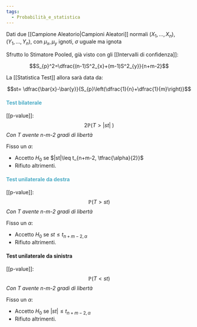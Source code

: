 ```yaml
---
tags:
  - Probabilità_e_statistica
---
```

Dati due [[Campione Aleatorio|Campioni Aleatori]] normali $(X_{1},\dots,X_{n}),(Y_{1},\dots,Y_{n})$, con $\mu_{x},\mu_{y}$ ignoti, $\sigma$ uguale ma ignota

Sfrutto lo Stimatore Pooled, già visto con gli [[Intervalli di confidenza]]:

$$S_{p}^2=\dfrac{(n-1)S^2_{x}+(m-1)S^2_{y}}{n+m-2}$$

La [[Statistica Test]] allora sarà data da:

$$st= \dfrac{\bar{x}-\bar{y}}{S_{p}\left(\dfrac{1}{n}+\dfrac{1}{m}\right)}$$

#### <font color="#4bacc6">Test bilaterale</font>

[[p-value]]:
$$2\mathbb{P}(T>|st|\ )$$ *Con T avente n-m-2 gradi di libertà*

Fisso un $\alpha$:
- Accetto $H_{0}$ se $|st|\leq t_{n+m-2, \tfrac{\alpha}{2}}$
- Rifiuto altrimenti.

#### <font color="#4bacc6">Test unilaterale da destra</font>

[[p-value]]:
$$\mathbb{P}(T>st )$$ *Con T avente n-m-2 gradi di libertà*

Fisso un $\alpha$:
- Accetto $H_{0}$ se $st\leq t_{n+m-2,\alpha}$
- Rifiuto altrimenti.

#### Test unilaterale da sinistra

[[p-value]]:
$$\mathbb{P}(T<st )$$ *Con T avente n-m-2 gradi di libertà*

Fisso un $\alpha$:
- Accetto $H_{0}$ se $|st|\leq t_{n+m-2,\alpha}$
- Rifiuto altrimenti.